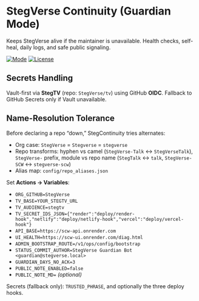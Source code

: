 # StegVerse Continuity (Guardian Mode)

Keeps StegVerse alive if the maintainer is unavailable. Health checks, self-heal, daily logs, and safe public signaling.

[![Mode](https://img.shields.io/badge/Mode-Guardian-green)](#)
[![License](https://img.shields.io/badge/License-StegVerse_Guardian-v1.0-blue)](LICENSE.md)

## Secrets Handling
Vault-first via **StegTV** (repo: `StegVerse/tv`) using GitHub **OIDC**. Fallback to GitHub Secrets only if Vault unavailable.

## Name-Resolution Tolerance
Before declaring a repo “down,” StegContinuity tries alternates:
- Org case: `StegVerse` = `Stegverse` = `stegverse`
- Repo transforms: hyphen vs camel (`StegVerse-Talk` ↔ `StegVerseTalk`), `StegVerse-` prefix, module vs repo name (`StegTalk` ↔ `talk`, `StegVerse-SCW` ↔ `stegverse-scw`)
- Alias map: `config/repo_aliases.json`

Set **Actions → Variables**:
- `ORG_GITHUB=StegVerse`
- `TV_BASE=YOUR_STEGTV_URL`
- `TV_AUDIENCE=stegtv`
- `TV_SECRET_IDS_JSON={"render":"deploy/render-hook","netlify":"deploy/netlify-hook","vercel":"deploy/vercel-hook"}`
- `API_BASE=https://scw-api.onrender.com`
- `UI_HEALTH=https://scw-ui.onrender.com/diag.html`
- `ADMIN_BOOTSTRAP_ROUTE=/v1/ops/config/bootstrap`
- `STATUS_COMMIT_AUTHOR=StegVerse Guardian Bot <guardian@stegverse.local>`
- `GUARDIAN_DAYS_NO_ACK=3`
- `PUBLIC_NOTE_ENABLED=false`
- `PUBLIC_NOTE_MD=` _(optional)_

Secrets (fallback only): `TRUSTED_PHRASE`, and optionally the three deploy hooks.
